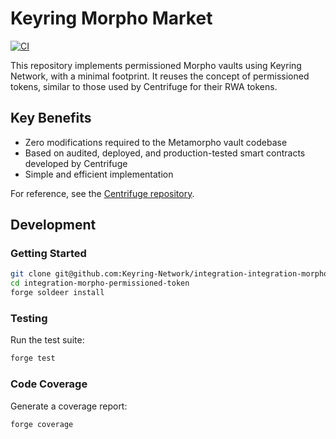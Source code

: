 # Keyring Morpho Market

[![CI](https://github.com/Keyring-Network/integration-integration-morpho-permissioned-token/actions/workflows/foundry.yml/badge.svg)](https://github.com/Keyring-Network/integration-integration-morpho-permissioned-token/actions/workflows/foundry.yml)

This repository implements permissioned Morpho vaults using Keyring Network, with a minimal footprint. It reuses the concept of permissioned tokens, similar to those used by Centrifuge for their RWA tokens.

## Key Benefits

- Zero modifications required to the Metamorpho vault codebase
- Based on audited, deployed, and production-tested smart contracts developed by Centrifuge
- Simple and efficient implementation

For reference, see the [Centrifuge repository](https://github.com/centrifuge/morpho-market/).

## Development

### Getting Started

```sh
git clone git@github.com:Keyring-Network/integration-integration-morpho-permissioned-token.git
cd integration-morpho-permissioned-token
forge soldeer install
```

### Testing

Run the test suite:

```sh
forge test
```

### Code Coverage

Generate a coverage report:

```sh
forge coverage
```
